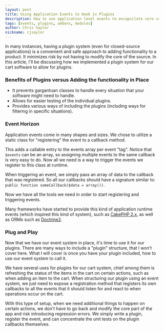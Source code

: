 ```yaml
---
layout: post
title: Using Application Events to Hook in Plugins 
description: How to use application level events to encapsilate core code from addon code. 
tags: [events, plugins, addons, modules]
author: Chris Saylor
nickname: cjsaylor
---
```


In many instances, having a plugin system (even for closed-source applications) is a convenient and safe approach to adding functionality to a product.  It minimizes risk by not having to modify the core of the source.  In this article, I'll be discussing how we implemented a plugin system for our cart software to allow for plugins.

### Benefits of Plugins versus Adding the functionality in Place

* It prevents gargantuan classes to handle every situation that your software might need to handle.
* Allows for easier testing of the individual plugins.
* Provides various ways of including the plugins (including ways for filtering in specific situations).

### Event Horizon

Application events come in many shapes and sizes.  We chose to utilize a static class for "registering" the event to a callback method.

<script type="text/javascript" src="https://gist.github.com/efc61cb87783055d3c9e.js"> </script>

This adds a callable entry to the events array per event "tag".  Notice that `$events` can be an array, so assigning multiple events to the same callback is very easy to do.  Now all we need is a way to trigger the events we register to this class at runtime.

<script type="text/javascript" src="https://gist.github.com/36bd768ec37fdd697e81.js"> </script>

When triggering an event, we simply pass an array of data to the callback that was registered.  So all our callbacks should have a signature similar to: `public function someCallback($data = array())`.

Now we have all the tools we need in order to start registering and triggering events.

Many frameworks have started to provide this kind of application runtime events (which inspired this kind of system), such as [CakePHP 2.x](http://book.cakephp.org/2.0/en/core-libraries/events.html), as well as ORMs such as [Doctrine2](http://doctrine-orm.readthedocs.org/en/latest/reference/events.html).

### Plug and Play

Now that we have our event system in place, it's time to use it for our plugins.  There are many ways to include a "plugin" structure, that I won't cover here.  What I will cover is once you have your plugin included, how to use our event system to call it.

We have several uses for plugins for our cart system, chief among them is refreshing the status of the items in the cart on certain actions, such as when adding an item to the cart.  When structuring our plugin using an event system, we just need to expose a registration method that registers its own callbacks to all the events that it should listen for and react to when operations occur on the cart.

With this type of setup, when we need additional things to happen on certain actions, we don't have to go back and modify the core part of the app and risk introducing regression errors.  We simply write a plugin, register the event, and can concentrate the unit tests on the plugin callbacks themselves.
